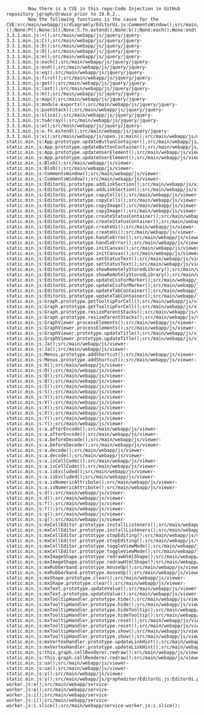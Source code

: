 
            Now there is a CVE in this repo:Code Injection in GitHub repository jgraph/drawio prior to 19.0.2..
            Now the following functions is the cause for the CVE:src/main/webapp/js/diagramly/EditorUi.js:CommentsWindow();src/main/webapp/js/diagramly/EditorUi.js:CommentsWindow();src/main/webapp/js/diagramly/EditorUi.js:EditorUi.prototype.addLinkSection();src/main/webapp/js/diagramly/EditorUi.js:EditorUi.prototype.addLinkSection();src/main/webapp/js/diagramly/EditorUi.js:EditorUi.prototype.copyCells();src/main/webapp/js/diagramly/EditorUi.js:EditorUi.prototype.copyCells();src/main/webapp/js/diagramly/EditorUi.js:EditorUi.prototype.handleError();src/main/webapp/js/diagramly/EditorUi.js:EditorUi.prototype.handleError();src/main/webapp/js/diagramly/EditorUi.js:EditorUi.prototype.showRemotelyStoredLibrary();src/main/webapp/js/diagramly/EditorUi.js:EditorUi.prototype.showRemotelyStoredLibrary();src/main/webapp/js/diagramly/EditorUi.js:addComment();src/main/webapp/js/diagramly/EditorUi.js:addComment();src/main/webapp/js/diagramly/EditorUi.js:doToggle();src/main/webapp/js/diagramly/EditorUi.js:doToggle();src/main/webapp/js/diagramly/EditorUi.js:editComment();src/main/webapp/js/diagramly/EditorUi.js:editComment();src/main/webapp/js/diagramly/EditorUi.js:fillUsersSelect();src/main/webapp/js/diagramly/EditorUi.js:fillUsersSelect();src/main/webapp/js/diagramly/EditorUi.js:toggleResolve();src/main/webapp/js/diagramly/EditorUi.js:toggleResolve();src/main/webapp/js/diagramly/EditorUi.js:updateLinkColor();src/main/webapp/js/diagramly/EditorUi.js:updateLinkColor();src/main/webapp/js/diagramly/EditorUi.js:writeCommentDate();src/main/webapp/js/diagramly/EditorUi.js:writeCommentDate();src/main/webapp/js/onedrive/mxODPicker.js:renderBreadcrumb();src/main/webapp/js/onedrive/mxODPicker.js:renderBreadcrumb();src/main/webapp/js/onedrive/mxODPicker.js:renderFile();src/main/webapp/js/onedrive/mxODPicker.js:renderFile();src/main/webapp/js/onedrive/mxODPicker.js:showRenderMsg();src/main/webapp/js/onedrive/mxODPicker.js:showRenderMsg();src/main/webapp/js/diagramly/App.js:App.prototype.descriptorChanged();src/main/webapp/js/diagramly/App.js:App.prototype.descriptorChanged();src/main/webapp/js/diagramly/App.js:App.prototype.updateUserElement();src/main/webapp/js/diagramly/App.js:App.prototype.updateUserElement();src/main/webapp/js/grapheditor/Format.js:BaseFormatPanel.prototype.createColorOption();src/main/webapp/js/grapheditor/Format.js:BaseFormatPanel.prototype.createColorOption();src/main/webapp/js/grapheditor/Format.js:Format.prototype.clear();src/main/webapp/js/grapheditor/Format.js:Format.prototype.clear();src/main/webapp/js/grapheditor/Format.js:StyleFormatPanel.prototype.addEffects();src/main/webapp/js/grapheditor/Format.js:StyleFormatPanel.prototype.addEffects();src/main/webapp/js/grapheditor/Format.js:apply();src/main/webapp/js/grapheditor/Format.js:apply();src/main/webapp/plugins/tags.js:HiddenTagsWindow();src/main/webapp/plugins/tags.js:HiddenTagsWindow();src/main/webapp/plugins/tags.js:updateSelectedTags();src/main/webapp/plugins/tags.js:updateSelectedTags();src/main/webapp/js/diagramly/sidebar/Sidebar.js:Sidebar.prototype.initPalettes();src/main/webapp/js/diagramly/sidebar/Sidebar.js:Sidebar.prototype.initPalettes();src/main/webapp/js/diagramly/Minimal.js:App.prototype.updateButtonContainer();src/main/webapp/js/diagramly/Minimal.js:App.prototype.updateButtonContainer();src/main/webapp/js/diagramly/Minimal.js:App.prototype.updateUserElement();src/main/webapp/js/diagramly/Minimal.js:App.prototype.updateUserElement();src/main/webapp/js/diagramly/Minimal.js:addMenu();src/main/webapp/js/diagramly/Minimal.js:addMenu();src/main/webapp/js/diagramly/Minimal.js:updatePageName();src/main/webapp/js/diagramly/Minimal.js:updatePageName();None:+();None:P();None:S();None:S.fn.extend();None:b();None:each();None:end();None:eq();None:even();None:first();None:g();None:get();None:j();None:last();None:m();None:map();None:module.exports();None:odd();None:p();None:pushStack();None:slice();None:toArray();None:w();None:x();src/main/webapp/plugins/props.js:cellClicked();src/main/webapp/plugins/props.js:cellClicked();src/main/webapp/js/grapheditor/Sidebar.js:Sidebar.prototype.createTooltip();src/main/webapp/js/grapheditor/Sidebar.js:Sidebar.prototype.createTooltip();src/main/webapp/js/grapheditor/Sidebar.js:Sidebar.prototype.refresh();src/main/webapp/js/grapheditor/Sidebar.js:Sidebar.prototype.refresh();src/main/webapp/js/integrate.min.js:A();src/main/webapp/js/integrate.min.js:A();src/main/webapp/js/integrate.min.js:A();src/main/webapp/js/integrate.min.js:A();src/main/webapp/js/integrate.min.js:A();src/main/webapp/js/integrate.min.js:A();src/main/webapp/js/integrate.min.js:App.prototype.descriptorChanged();src/main/webapp/js/integrate.min.js:App.prototype.descriptorChanged();src/main/webapp/js/integrate.min.js:App.prototype.updateButtonContainer();src/main/webapp/js/integrate.min.js:App.prototype.updateButtonContainer();src/main/webapp/js/integrate.min.js:App.prototype.updateUserElement();src/main/webapp/js/integrate.min.js:App.prototype.updateUserElement();src/main/webapp/js/integrate.min.js:AspectDialog.prototype.createPageItem();src/main/webapp/js/integrate.min.js:AspectDialog.prototype.createPageItem();src/main/webapp/js/integrate.min.js:B();src/main/webapp/js/integrate.min.js:B();src/main/webapp/js/integrate.min.js:BaseFormatPanel.prototype.createColorOption();src/main/webapp/js/integrate.min.js:BaseFormatPanel.prototype.createColorOption();src/main/webapp/js/integrate.min.js:Blob();src/main/webapp/js/integrate.min.js:Blob();src/main/webapp/js/integrate.min.js:C();src/main/webapp/js/integrate.min.js:C();src/main/webapp/js/integrate.min.js:C();src/main/webapp/js/integrate.min.js:C();src/main/webapp/js/integrate.min.js:CommentsWindow();src/main/webapp/js/integrate.min.js:CommentsWindow();src/main/webapp/js/integrate.min.js:D();src/main/webapp/js/integrate.min.js:D();src/main/webapp/js/integrate.min.js:DraftDialog();src/main/webapp/js/integrate.min.js:DraftDialog();src/main/webapp/js/integrate.min.js:E();src/main/webapp/js/integrate.min.js:E();src/main/webapp/js/integrate.min.js:Editor.isDarkMode();src/main/webapp/js/integrate.min.js:Editor.isDarkMode();src/main/webapp/js/integrate.min.js:EditorUi.prototype.addLinkSection();src/main/webapp/js/integrate.min.js:EditorUi.prototype.addLinkSection();src/main/webapp/js/integrate.min.js:EditorUi.prototype.copyCells();src/main/webapp/js/integrate.min.js:EditorUi.prototype.copyCells();src/main/webapp/js/integrate.min.js:EditorUi.prototype.copyImage();src/main/webapp/js/integrate.min.js:EditorUi.prototype.copyImage();src/main/webapp/js/integrate.min.js:EditorUi.prototype.createKeyHandler();src/main/webapp/js/integrate.min.js:EditorUi.prototype.createKeyHandler();src/main/webapp/js/integrate.min.js:EditorUi.prototype.createShapePicker();src/main/webapp/js/integrate.min.js:EditorUi.prototype.createShapePicker();src/main/webapp/js/integrate.min.js:EditorUi.prototype.createStatusContainer();src/main/webapp/js/integrate.min.js:EditorUi.prototype.createStatusContainer();src/main/webapp/js/integrate.min.js:EditorUi.prototype.createUi();src/main/webapp/js/integrate.min.js:EditorUi.prototype.createUi();src/main/webapp/js/integrate.min.js:EditorUi.prototype.handleError();src/main/webapp/js/integrate.min.js:EditorUi.prototype.handleError();src/main/webapp/js/integrate.min.js:EditorUi.prototype.initCanvas();src/main/webapp/js/integrate.min.js:EditorUi.prototype.initCanvas();src/main/webapp/js/integrate.min.js:EditorUi.prototype.initSelectionState();src/main/webapp/js/integrate.min.js:EditorUi.prototype.initSelectionState();src/main/webapp/js/integrate.min.js:EditorUi.prototype.setStatusText();src/main/webapp/js/integrate.min.js:EditorUi.prototype.setStatusText();src/main/webapp/js/integrate.min.js:EditorUi.prototype.showRemotelyStoredLibrary();src/main/webapp/js/integrate.min.js:EditorUi.prototype.showRemotelyStoredLibrary();src/main/webapp/js/integrate.min.js:EditorUi.prototype.updateCssForMarker();src/main/webapp/js/integrate.min.js:EditorUi.prototype.updateCssForMarker();src/main/webapp/js/integrate.min.js:EditorUi.prototype.updateTabContainer();src/main/webapp/js/integrate.min.js:EditorUi.prototype.updateTabContainer();src/main/webapp/js/integrate.min.js:F();src/main/webapp/js/integrate.min.js:F();src/main/webapp/js/integrate.min.js:F();src/main/webapp/js/integrate.min.js:F();src/main/webapp/js/integrate.min.js:Fa();src/main/webapp/js/integrate.min.js:Fa();src/main/webapp/js/integrate.min.js:Format.prototype.clear();src/main/webapp/js/integrate.min.js:Format.prototype.clear();src/main/webapp/js/integrate.min.js:Format.prototype.init();src/main/webapp/js/integrate.min.js:Format.prototype.init();src/main/webapp/js/integrate.min.js:Format.prototype.refresh();src/main/webapp/js/integrate.min.js:Format.prototype.refresh();src/main/webapp/js/integrate.min.js:FreehandWindow();src/main/webapp/js/integrate.min.js:FreehandWindow();src/main/webapp/js/integrate.min.js:Graph.prototype.createTagsDialog();src/main/webapp/js/integrate.min.js:Graph.prototype.createTagsDialog();src/main/webapp/js/integrate.min.js:Graph.prototype.getTooltipForCell();src/main/webapp/js/integrate.min.js:Graph.prototype.getTooltipForCell();src/main/webapp/js/integrate.min.js:Graph.prototype.resizeParentStacks();src/main/webapp/js/integrate.min.js:Graph.prototype.resizeParentStacks();src/main/webapp/js/integrate.min.js:H();src/main/webapp/js/integrate.min.js:H();src/main/webapp/js/integrate.min.js:J();src/main/webapp/js/integrate.min.js:J();src/main/webapp/js/integrate.min.js:Menus.prototype.addInsertTableItem();src/main/webapp/js/integrate.min.js:Menus.prototype.addInsertTableItem();src/main/webapp/js/integrate.min.js:Menus.prototype.addShortcut();src/main/webapp/js/integrate.min.js:Menus.prototype.addShortcut();src/main/webapp/js/integrate.min.js:P();src/main/webapp/js/integrate.min.js:P();src/main/webapp/js/integrate.min.js:P();src/main/webapp/js/integrate.min.js:P();src/main/webapp/js/integrate.min.js:P();src/main/webapp/js/integrate.min.js:P();src/main/webapp/js/integrate.min.js:PluginsDialog();src/main/webapp/js/integrate.min.js:PluginsDialog();src/main/webapp/js/integrate.min.js:Q();src/main/webapp/js/integrate.min.js:Q();src/main/webapp/js/integrate.min.js:Q();src/main/webapp/js/integrate.min.js:Q();src/main/webapp/js/integrate.min.js:R();src/main/webapp/js/integrate.min.js:R();src/main/webapp/js/integrate.min.js:S();src/main/webapp/js/integrate.min.js:S();src/main/webapp/js/integrate.min.js:S();src/main/webapp/js/integrate.min.js:S();src/main/webapp/js/integrate.min.js:S.getModel();src/main/webapp/js/integrate.min.js:S.getModel();src/main/webapp/js/integrate.min.js:Sidebar.prototype.initPalettes();src/main/webapp/js/integrate.min.js:Sidebar.prototype.initPalettes();src/main/webapp/js/integrate.min.js:Sidebar.prototype.refresh();src/main/webapp/js/integrate.min.js:Sidebar.prototype.refresh();src/main/webapp/js/integrate.min.js:StyleFormatPanel.prototype.addEffects();src/main/webapp/js/integrate.min.js:StyleFormatPanel.prototype.addEffects();src/main/webapp/js/integrate.min.js:Toolbar.prototype.addDropDownArrow();src/main/webapp/js/integrate.min.js:Toolbar.prototype.addDropDownArrow();src/main/webapp/js/integrate.min.js:Toolbar.prototype.createTextToolbar();src/main/webapp/js/integrate.min.js:Toolbar.prototype.createTextToolbar();src/main/webapp/js/integrate.min.js:Toolbar.prototype.setFontName();src/main/webapp/js/integrate.min.js:Toolbar.prototype.setFontName();src/main/webapp/js/integrate.min.js:Toolbar.prototype.setFontSize();src/main/webapp/js/integrate.min.js:Toolbar.prototype.setFontSize();src/main/webapp/js/integrate.min.js:V();src/main/webapp/js/integrate.min.js:V();src/main/webapp/js/integrate.min.js:W();src/main/webapp/js/integrate.min.js:W();src/main/webapp/js/integrate.min.js:a.afterEncode();src/main/webapp/js/integrate.min.js:a.afterEncode();src/main/webapp/js/integrate.min.js:a.beforeDecode();src/main/webapp/js/integrate.min.js:a.beforeDecode();src/main/webapp/js/integrate.min.js:a.decode();src/main/webapp/js/integrate.min.js:a.decode();src/main/webapp/js/integrate.min.js:a.isCellCodec();src/main/webapp/js/integrate.min.js:a.isCellCodec();src/main/webapp/js/integrate.min.js:a.isExcluded();src/main/webapp/js/integrate.min.js:a.isExcluded();src/main/webapp/js/integrate.min.js:a.isNumericAttribute();src/main/webapp/js/integrate.min.js:a.isNumericAttribute();src/main/webapp/js/integrate.min.js:aa();src/main/webapp/js/integrate.min.js:aa();src/main/webapp/js/integrate.min.js:b();src/main/webapp/js/integrate.min.js:b();src/main/webapp/js/integrate.min.js:b.beforeDecode();src/main/webapp/js/integrate.min.js:b.beforeDecode();src/main/webapp/js/integrate.min.js:b.getResource();src/main/webapp/js/integrate.min.js:b.getResource();src/main/webapp/js/integrate.min.js:c();src/main/webapp/js/integrate.min.js:c();src/main/webapp/js/integrate.min.js:ca();src/main/webapp/js/integrate.min.js:ca();src/main/webapp/js/integrate.min.js:e();src/main/webapp/js/integrate.min.js:e();src/main/webapp/js/integrate.min.js:e();src/main/webapp/js/integrate.min.js:e();src/main/webapp/js/integrate.min.js:ea();src/main/webapp/js/integrate.min.js:ea();src/main/webapp/js/integrate.min.js:g();src/main/webapp/js/integrate.min.js:g();src/main/webapp/js/integrate.min.js:ha.getAttribute();src/main/webapp/js/integrate.min.js:ha.getAttribute();src/main/webapp/js/integrate.min.js:ha.getAttribute();src/main/webapp/js/integrate.min.js:ha.getAttribute();src/main/webapp/js/integrate.min.js:ja();src/main/webapp/js/integrate.min.js:ja();src/main/webapp/js/integrate.min.js:ma();src/main/webapp/js/integrate.min.js:ma();src/main/webapp/js/integrate.min.js:mxCellEditor.prototype.installListeners();src/main/webapp/js/integrate.min.js:mxCellEditor.prototype.installListeners();src/main/webapp/js/integrate.min.js:mxCellEditor.prototype.stopEditing();src/main/webapp/js/integrate.min.js:mxCellEditor.prototype.stopEditing();src/main/webapp/js/integrate.min.js:mxCellEditor.prototype.toggleViewMode();src/main/webapp/js/integrate.min.js:mxCellEditor.prototype.toggleViewMode();src/main/webapp/js/integrate.min.js:mxImageShape.prototype.redrawHtmlShape();src/main/webapp/js/integrate.min.js:mxImageShape.prototype.redrawHtmlShape();src/main/webapp/js/integrate.min.js:mxShape.prototype.clear();src/main/webapp/js/integrate.min.js:mxShape.prototype.clear();src/main/webapp/js/integrate.min.js:mxText.prototype.redraw();src/main/webapp/js/integrate.min.js:mxText.prototype.redraw();src/main/webapp/js/integrate.min.js:mxText.prototype.updateValue();src/main/webapp/js/integrate.min.js:mxText.prototype.updateValue();src/main/webapp/js/integrate.min.js:mxTooltipHandler.prototype.hide();src/main/webapp/js/integrate.min.js:mxTooltipHandler.prototype.hide();src/main/webapp/js/integrate.min.js:mxTooltipHandler.prototype.hideTooltip();src/main/webapp/js/integrate.min.js:mxTooltipHandler.prototype.hideTooltip();src/main/webapp/js/integrate.min.js:mxTooltipHandler.prototype.reset();src/main/webapp/js/integrate.min.js:mxTooltipHandler.prototype.reset();src/main/webapp/js/integrate.min.js:mxTooltipHandler.prototype.show();src/main/webapp/js/integrate.min.js:mxTooltipHandler.prototype.show();src/main/webapp/js/integrate.min.js:mxVertexHandler.prototype.updateLinkHint();src/main/webapp/js/integrate.min.js:mxVertexHandler.prototype.updateLinkHint();src/main/webapp/js/integrate.min.js:n();src/main/webapp/js/integrate.min.js:n();src/main/webapp/js/integrate.min.js:p();src/main/webapp/js/integrate.min.js:p();src/main/webapp/js/integrate.min.js:q();src/main/webapp/js/integrate.min.js:q();src/main/webapp/js/integrate.min.js:q();src/main/webapp/js/integrate.min.js:q();src/main/webapp/js/integrate.min.js:sa();src/main/webapp/js/integrate.min.js:sa();src/main/webapp/js/integrate.min.js:t();src/main/webapp/js/integrate.min.js:t();src/main/webapp/js/integrate.min.js:ta();src/main/webapp/js/integrate.min.js:ta();src/main/webapp/js/integrate.min.js:ta();src/main/webapp/js/integrate.min.js:ta();src/main/webapp/js/integrate.min.js:this.graph.cellRenderer.redraw();src/main/webapp/js/integrate.min.js:this.graph.cellRenderer.redraw();src/main/webapp/js/integrate.min.js:this.init();src/main/webapp/js/integrate.min.js:this.init();src/main/webapp/js/integrate.min.js:ya();src/main/webapp/js/integrate.min.js:ya();src/main/webapp/plugins/tickets.js:configure();src/main/webapp/plugins/tickets.js:configure();src/main/webapp/js/diagramly/Dialogs.js:AspectDialog.prototype.createPageItem();src/main/webapp/js/diagramly/Dialogs.js:AspectDialog.prototype.createPageItem();src/main/webapp/js/diagramly/Dialogs.js:DraftDialog();src/main/webapp/js/diagramly/Dialogs.js:DraftDialog();src/main/webapp/js/diagramly/Dialogs.js:Editor.isDarkMode();src/main/webapp/js/diagramly/Dialogs.js:Editor.isDarkMode();src/main/webapp/js/diagramly/Dialogs.js:FreehandWindow();src/main/webapp/js/diagramly/Dialogs.js:FreehandWindow();src/main/webapp/js/diagramly/Dialogs.js:PluginsDialog();src/main/webapp/js/diagramly/Dialogs.js:PluginsDialog();src/main/webapp/js/diagramly/Dialogs.js:addEntryHandler();src/main/webapp/js/diagramly/Dialogs.js:addEntryHandler();src/main/webapp/js/diagramly/Dialogs.js:callback2();src/main/webapp/js/diagramly/Dialogs.js:callback2();src/main/webapp/js/diagramly/Dialogs.js:doSearch();src/main/webapp/js/diagramly/Dialogs.js:doSearch();src/main/webapp/js/diagramly/Dialogs.js:editorUi.getResource();src/main/webapp/js/diagramly/Dialogs.js:editorUi.getResource();src/main/webapp/js/diagramly/Dialogs.js:fillDiagramsList();src/main/webapp/js/diagramly/Dialogs.js:fillDiagramsList();src/main/webapp/js/diagramly/Dialogs.js:filterTemplates();src/main/webapp/js/diagramly/Dialogs.js:filterTemplates();src/main/webapp/js/diagramly/Dialogs.js:getExtTemplates();src/main/webapp/js/diagramly/Dialogs.js:getExtTemplates();src/main/webapp/js/diagramly/Dialogs.js:getRecentDocs();src/main/webapp/js/diagramly/Dialogs.js:getRecentDocs();src/main/webapp/js/diagramly/Dialogs.js:initUi();src/main/webapp/js/diagramly/Dialogs.js:initUi();src/main/webapp/js/diagramly/Dialogs.js:itemClicked();src/main/webapp/js/diagramly/Dialogs.js:itemClicked();src/main/webapp/js/diagramly/Dialogs.js:node.getAttribute();src/main/webapp/js/diagramly/Dialogs.js:node.getAttribute();src/main/webapp/js/diagramly/Dialogs.js:refresh();src/main/webapp/js/diagramly/Dialogs.js:refresh();src/main/webapp/js/diagramly/Dialogs.js:search();src/main/webapp/js/diagramly/Dialogs.js:search();src/main/webapp/js/diagramly/Dialogs.js:startEditing();src/main/webapp/js/diagramly/Dialogs.js:startEditing();src/main/webapp/js/diagramly/Dialogs.js:this.init();src/main/webapp/js/diagramly/Dialogs.js:this.init();src/main/webapp/js/diagramly/Dialogs.js:updateGraph();src/main/webapp/js/diagramly/Dialogs.js:updateGraph();src/main/webapp/js/diagramly/Dialogs.js:updateLabel();src/main/webapp/js/diagramly/Dialogs.js:updateLabel();src/main/webapp/js/grapheditor/Toolbar.js:Toolbar.prototype.createTextToolbar();src/main/webapp/js/grapheditor/Toolbar.js:Toolbar.prototype.createTextToolbar();src/main/webapp/js/grapheditor/Toolbar.js:Toolbar.prototype.setFontName();src/main/webapp/js/grapheditor/Toolbar.js:Toolbar.prototype.setFontName();src/main/webapp/js/grapheditor/Toolbar.js:Toolbar.prototype.setFontSize();src/main/webapp/js/grapheditor/Toolbar.js:Toolbar.prototype.setFontSize();src/main/webapp/js/viewer.min.js:App.prototype.updateButtonContainer();src/main/webapp/js/viewer.min.js:App.prototype.updateButtonContainer();src/main/webapp/js/viewer.min.js:App.prototype.updateUserElement();src/main/webapp/js/viewer.min.js:App.prototype.updateUserElement();src/main/webapp/js/viewer.min.js:Blob();src/main/webapp/js/viewer.min.js:Blob();src/main/webapp/js/viewer.min.js:CommentsWindow();src/main/webapp/js/viewer.min.js:CommentsWindow();src/main/webapp/js/viewer.min.js:EditorUi.prototype.addLinkSection();src/main/webapp/js/viewer.min.js:EditorUi.prototype.addLinkSection();src/main/webapp/js/viewer.min.js:EditorUi.prototype.copyCells();src/main/webapp/js/viewer.min.js:EditorUi.prototype.copyCells();src/main/webapp/js/viewer.min.js:EditorUi.prototype.copyImage();src/main/webapp/js/viewer.min.js:EditorUi.prototype.copyImage();src/main/webapp/js/viewer.min.js:EditorUi.prototype.createStatusContainer();src/main/webapp/js/viewer.min.js:EditorUi.prototype.createStatusContainer();src/main/webapp/js/viewer.min.js:EditorUi.prototype.createUi();src/main/webapp/js/viewer.min.js:EditorUi.prototype.createUi();src/main/webapp/js/viewer.min.js:EditorUi.prototype.handleError();src/main/webapp/js/viewer.min.js:EditorUi.prototype.handleError();src/main/webapp/js/viewer.min.js:EditorUi.prototype.initCanvas();src/main/webapp/js/viewer.min.js:EditorUi.prototype.initCanvas();src/main/webapp/js/viewer.min.js:EditorUi.prototype.setStatusText();src/main/webapp/js/viewer.min.js:EditorUi.prototype.setStatusText();src/main/webapp/js/viewer.min.js:EditorUi.prototype.showRemotelyStoredLibrary();src/main/webapp/js/viewer.min.js:EditorUi.prototype.showRemotelyStoredLibrary();src/main/webapp/js/viewer.min.js:EditorUi.prototype.updateCssForMarker();src/main/webapp/js/viewer.min.js:EditorUi.prototype.updateCssForMarker();src/main/webapp/js/viewer.min.js:EditorUi.prototype.updateTabContainer();src/main/webapp/js/viewer.min.js:EditorUi.prototype.updateTabContainer();src/main/webapp/js/viewer.min.js:Graph.prototype.getTooltipForCell();src/main/webapp/js/viewer.min.js:Graph.prototype.getTooltipForCell();src/main/webapp/js/viewer.min.js:Graph.prototype.resizeParentStacks();src/main/webapp/js/viewer.min.js:Graph.prototype.resizeParentStacks();src/main/webapp/js/viewer.min.js:GraphViewer.processElements();src/main/webapp/js/viewer.min.js:GraphViewer.processElements();src/main/webapp/js/viewer.min.js:GraphViewer.prototype.updateTitle();src/main/webapp/js/viewer.min.js:GraphViewer.prototype.updateTitle();src/main/webapp/js/viewer.min.js:Ja();src/main/webapp/js/viewer.min.js:Ja();src/main/webapp/js/viewer.min.js:Menus.prototype.addShortcut();src/main/webapp/js/viewer.min.js:Menus.prototype.addShortcut();src/main/webapp/js/viewer.min.js:O();src/main/webapp/js/viewer.min.js:O();src/main/webapp/js/viewer.min.js:Q();src/main/webapp/js/viewer.min.js:Q();src/main/webapp/js/viewer.min.js:S();src/main/webapp/js/viewer.min.js:S();src/main/webapp/js/viewer.min.js:V();src/main/webapp/js/viewer.min.js:V();src/main/webapp/js/viewer.min.js:X();src/main/webapp/js/viewer.min.js:X();src/main/webapp/js/viewer.min.js:Y();src/main/webapp/js/viewer.min.js:Y();src/main/webapp/js/viewer.min.js:a.afterEncode();src/main/webapp/js/viewer.min.js:a.afterEncode();src/main/webapp/js/viewer.min.js:a.beforeDecode();src/main/webapp/js/viewer.min.js:a.beforeDecode();src/main/webapp/js/viewer.min.js:a.decode();src/main/webapp/js/viewer.min.js:a.decode();src/main/webapp/js/viewer.min.js:a.isCellCodec();src/main/webapp/js/viewer.min.js:a.isCellCodec();src/main/webapp/js/viewer.min.js:a.isExcluded();src/main/webapp/js/viewer.min.js:a.isExcluded();src/main/webapp/js/viewer.min.js:a.isNumericAttribute();src/main/webapp/js/viewer.min.js:a.isNumericAttribute();src/main/webapp/js/viewer.min.js:d();src/main/webapp/js/viewer.min.js:d();src/main/webapp/js/viewer.min.js:f();src/main/webapp/js/viewer.min.js:f();src/main/webapp/js/viewer.min.js:g();src/main/webapp/js/viewer.min.js:g();src/main/webapp/js/viewer.min.js:mxCellEditor.prototype.installListeners();src/main/webapp/js/viewer.min.js:mxCellEditor.prototype.installListeners();src/main/webapp/js/viewer.min.js:mxCellEditor.prototype.stopEditing();src/main/webapp/js/viewer.min.js:mxCellEditor.prototype.stopEditing();src/main/webapp/js/viewer.min.js:mxCellEditor.prototype.toggleViewMode();src/main/webapp/js/viewer.min.js:mxCellEditor.prototype.toggleViewMode();src/main/webapp/js/viewer.min.js:mxImageShape.prototype.redrawHtmlShape();src/main/webapp/js/viewer.min.js:mxImageShape.prototype.redrawHtmlShape();src/main/webapp/js/viewer.min.js:mxRubberband.prototype.mouseUp();src/main/webapp/js/viewer.min.js:mxRubberband.prototype.mouseUp();src/main/webapp/js/viewer.min.js:mxShape.prototype.clear();src/main/webapp/js/viewer.min.js:mxShape.prototype.clear();src/main/webapp/js/viewer.min.js:mxText.prototype.updateValue();src/main/webapp/js/viewer.min.js:mxText.prototype.updateValue();src/main/webapp/js/viewer.min.js:mxTooltipHandler.prototype.hide();src/main/webapp/js/viewer.min.js:mxTooltipHandler.prototype.hide();src/main/webapp/js/viewer.min.js:mxTooltipHandler.prototype.hideTooltip();src/main/webapp/js/viewer.min.js:mxTooltipHandler.prototype.hideTooltip();src/main/webapp/js/viewer.min.js:mxTooltipHandler.prototype.reset();src/main/webapp/js/viewer.min.js:mxTooltipHandler.prototype.reset();src/main/webapp/js/viewer.min.js:mxTooltipHandler.prototype.show();src/main/webapp/js/viewer.min.js:mxTooltipHandler.prototype.show();src/main/webapp/js/viewer.min.js:mxVertexHandler.prototype.updateLinkHint();src/main/webapp/js/viewer.min.js:mxVertexHandler.prototype.updateLinkHint();src/main/webapp/js/viewer.min.js:this.graph.cellRenderer.redraw();src/main/webapp/js/viewer.min.js:this.graph.cellRenderer.redraw();src/main/webapp/js/viewer.min.js:ua();src/main/webapp/js/viewer.min.js:ua();src/main/webapp/js/viewer.min.js:y();src/main/webapp/js/viewer.min.js:y();src/main/webapp/js/app.min.js:A();src/main/webapp/js/app.min.js:A();src/main/webapp/js/app.min.js:Aa();src/main/webapp/js/app.min.js:Aa();src/main/webapp/js/app.min.js:App.prototype.descriptorChanged();src/main/webapp/js/app.min.js:App.prototype.descriptorChanged();src/main/webapp/js/app.min.js:App.prototype.updateButtonContainer();src/main/webapp/js/app.min.js:App.prototype.updateButtonContainer();src/main/webapp/js/app.min.js:App.prototype.updateUserElement();src/main/webapp/js/app.min.js:App.prototype.updateUserElement();src/main/webapp/js/app.min.js:AspectDialog.prototype.createPageItem();src/main/webapp/js/app.min.js:AspectDialog.prototype.createPageItem();src/main/webapp/js/app.min.js:B();src/main/webapp/js/app.min.js:B();src/main/webapp/js/app.min.js:B();src/main/webapp/js/app.min.js:B();src/main/webapp/js/app.min.js:B();src/main/webapp/js/app.min.js:B();src/main/webapp/js/app.min.js:BaseFormatPanel.prototype.createColorOption();src/main/webapp/js/app.min.js:BaseFormatPanel.prototype.createColorOption();src/main/webapp/js/app.min.js:Blob();src/main/webapp/js/app.min.js:Blob();src/main/webapp/js/app.min.js:C();src/main/webapp/js/app.min.js:C();src/main/webapp/js/app.min.js:C();src/main/webapp/js/app.min.js:C();src/main/webapp/js/app.min.js:CommentsWindow();src/main/webapp/js/app.min.js:CommentsWindow();src/main/webapp/js/app.min.js:D();src/main/webapp/js/app.min.js:D();src/main/webapp/js/app.min.js:D();src/main/webapp/js/app.min.js:D();src/main/webapp/js/app.min.js:DraftDialog();src/main/webapp/js/app.min.js:DraftDialog();src/main/webapp/js/app.min.js:E();src/main/webapp/js/app.min.js:E();src/main/webapp/js/app.min.js:Editor.isDarkMode();src/main/webapp/js/app.min.js:Editor.isDarkMode();src/main/webapp/js/app.min.js:EditorUi.prototype.addLinkSection();src/main/webapp/js/app.min.js:EditorUi.prototype.addLinkSection();src/main/webapp/js/app.min.js:EditorUi.prototype.copyCells();src/main/webapp/js/app.min.js:EditorUi.prototype.copyCells();src/main/webapp/js/app.min.js:EditorUi.prototype.copyImage();src/main/webapp/js/app.min.js:EditorUi.prototype.copyImage();src/main/webapp/js/app.min.js:EditorUi.prototype.createKeyHandler();src/main/webapp/js/app.min.js:EditorUi.prototype.createKeyHandler();src/main/webapp/js/app.min.js:EditorUi.prototype.createShapePicker();src/main/webapp/js/app.min.js:EditorUi.prototype.createShapePicker();src/main/webapp/js/app.min.js:EditorUi.prototype.createStatusContainer();src/main/webapp/js/app.min.js:EditorUi.prototype.createStatusContainer();src/main/webapp/js/app.min.js:EditorUi.prototype.createUi();src/main/webapp/js/app.min.js:EditorUi.prototype.createUi();src/main/webapp/js/app.min.js:EditorUi.prototype.handleError();src/main/webapp/js/app.min.js:EditorUi.prototype.handleError();src/main/webapp/js/app.min.js:EditorUi.prototype.initCanvas();src/main/webapp/js/app.min.js:EditorUi.prototype.initCanvas();src/main/webapp/js/app.min.js:EditorUi.prototype.initSelectionState();src/main/webapp/js/app.min.js:EditorUi.prototype.initSelectionState();src/main/webapp/js/app.min.js:EditorUi.prototype.setStatusText();src/main/webapp/js/app.min.js:EditorUi.prototype.setStatusText();src/main/webapp/js/app.min.js:EditorUi.prototype.showRemotelyStoredLibrary();src/main/webapp/js/app.min.js:EditorUi.prototype.showRemotelyStoredLibrary();src/main/webapp/js/app.min.js:EditorUi.prototype.updateCssForMarker();src/main/webapp/js/app.min.js:EditorUi.prototype.updateCssForMarker();src/main/webapp/js/app.min.js:EditorUi.prototype.updateTabContainer();src/main/webapp/js/app.min.js:EditorUi.prototype.updateTabContainer();src/main/webapp/js/app.min.js:F();src/main/webapp/js/app.min.js:F();src/main/webapp/js/app.min.js:F();src/main/webapp/js/app.min.js:F();src/main/webapp/js/app.min.js:Format.prototype.clear();src/main/webapp/js/app.min.js:Format.prototype.clear();src/main/webapp/js/app.min.js:Format.prototype.init();src/main/webapp/js/app.min.js:Format.prototype.init();src/main/webapp/js/app.min.js:Format.prototype.refresh();src/main/webapp/js/app.min.js:Format.prototype.refresh();src/main/webapp/js/app.min.js:FreehandWindow();src/main/webapp/js/app.min.js:FreehandWindow();src/main/webapp/js/app.min.js:G();src/main/webapp/js/app.min.js:G();src/main/webapp/js/app.min.js:Graph.prototype.createTagsDialog();src/main/webapp/js/app.min.js:Graph.prototype.createTagsDialog();src/main/webapp/js/app.min.js:Graph.prototype.getTooltipForCell();src/main/webapp/js/app.min.js:Graph.prototype.getTooltipForCell();src/main/webapp/js/app.min.js:Graph.prototype.resizeParentStacks();src/main/webapp/js/app.min.js:Graph.prototype.resizeParentStacks();src/main/webapp/js/app.min.js:H();src/main/webapp/js/app.min.js:H();src/main/webapp/js/app.min.js:I();src/main/webapp/js/app.min.js:I();src/main/webapp/js/app.min.js:Ia();src/main/webapp/js/app.min.js:Ia();src/main/webapp/js/app.min.js:L();src/main/webapp/js/app.min.js:L();src/main/webapp/js/app.min.js:Menus.prototype.addInsertTableItem();src/main/webapp/js/app.min.js:Menus.prototype.addInsertTableItem();src/main/webapp/js/app.min.js:Menus.prototype.addShortcut();src/main/webapp/js/app.min.js:Menus.prototype.addShortcut();src/main/webapp/js/app.min.js:O();src/main/webapp/js/app.min.js:O();src/main/webapp/js/app.min.js:P();src/main/webapp/js/app.min.js:P();src/main/webapp/js/app.min.js:P();src/main/webapp/js/app.min.js:P();src/main/webapp/js/app.min.js:PluginsDialog();src/main/webapp/js/app.min.js:PluginsDialog();src/main/webapp/js/app.min.js:Q();src/main/webapp/js/app.min.js:Q();src/main/webapp/js/app.min.js:Q();src/main/webapp/js/app.min.js:Q();src/main/webapp/js/app.min.js:Q();src/main/webapp/js/app.min.js:Q();src/main/webapp/js/app.min.js:R();src/main/webapp/js/app.min.js:R();src/main/webapp/js/app.min.js:Sidebar.prototype.initPalettes();src/main/webapp/js/app.min.js:Sidebar.prototype.initPalettes();src/main/webapp/js/app.min.js:Sidebar.prototype.refresh();src/main/webapp/js/app.min.js:Sidebar.prototype.refresh();src/main/webapp/js/app.min.js:StyleFormatPanel.prototype.addEffects();src/main/webapp/js/app.min.js:StyleFormatPanel.prototype.addEffects();src/main/webapp/js/app.min.js:T();src/main/webapp/js/app.min.js:T();src/main/webapp/js/app.min.js:T();src/main/webapp/js/app.min.js:T();src/main/webapp/js/app.min.js:T.getModel();src/main/webapp/js/app.min.js:T.getModel();src/main/webapp/js/app.min.js:Toolbar.prototype.addDropDownArrow();src/main/webapp/js/app.min.js:Toolbar.prototype.addDropDownArrow();src/main/webapp/js/app.min.js:Toolbar.prototype.createTextToolbar();src/main/webapp/js/app.min.js:Toolbar.prototype.createTextToolbar();src/main/webapp/js/app.min.js:Toolbar.prototype.setFontName();src/main/webapp/js/app.min.js:Toolbar.prototype.setFontName();src/main/webapp/js/app.min.js:Toolbar.prototype.setFontSize();src/main/webapp/js/app.min.js:Toolbar.prototype.setFontSize();src/main/webapp/js/app.min.js:V();src/main/webapp/js/app.min.js:V();src/main/webapp/js/app.min.js:W();src/main/webapp/js/app.min.js:W();src/main/webapp/js/app.min.js:a.afterEncode();src/main/webapp/js/app.min.js:a.afterEncode();src/main/webapp/js/app.min.js:a.beforeDecode();src/main/webapp/js/app.min.js:a.beforeDecode();src/main/webapp/js/app.min.js:a.decode();src/main/webapp/js/app.min.js:a.decode();src/main/webapp/js/app.min.js:a.isCellCodec();src/main/webapp/js/app.min.js:a.isCellCodec();src/main/webapp/js/app.min.js:a.isExcluded();src/main/webapp/js/app.min.js:a.isExcluded();src/main/webapp/js/app.min.js:a.isNumericAttribute();src/main/webapp/js/app.min.js:a.isNumericAttribute();src/main/webapp/js/app.min.js:aa();src/main/webapp/js/app.min.js:aa();src/main/webapp/js/app.min.js:b();src/main/webapp/js/app.min.js:b();src/main/webapp/js/app.min.js:b.beforeDecode();src/main/webapp/js/app.min.js:b.beforeDecode();src/main/webapp/js/app.min.js:b.getResource();src/main/webapp/js/app.min.js:b.getResource();src/main/webapp/js/app.min.js:ca();src/main/webapp/js/app.min.js:ca();src/main/webapp/js/app.min.js:d();src/main/webapp/js/app.min.js:d();src/main/webapp/js/app.min.js:da();src/main/webapp/js/app.min.js:da();src/main/webapp/js/app.min.js:da();src/main/webapp/js/app.min.js:da();src/main/webapp/js/app.min.js:fa();src/main/webapp/js/app.min.js:fa();src/main/webapp/js/app.min.js:g();src/main/webapp/js/app.min.js:g();src/main/webapp/js/app.min.js:g();src/main/webapp/js/app.min.js:g();src/main/webapp/js/app.min.js:ia.getAttribute();src/main/webapp/js/app.min.js:ia.getAttribute();src/main/webapp/js/app.min.js:ia.getAttribute();src/main/webapp/js/app.min.js:ia.getAttribute();src/main/webapp/js/app.min.js:k();src/main/webapp/js/app.min.js:k();src/main/webapp/js/app.min.js:m();src/main/webapp/js/app.min.js:m();src/main/webapp/js/app.min.js:ma();src/main/webapp/js/app.min.js:ma();src/main/webapp/js/app.min.js:mxCellEditor.prototype.installListeners();src/main/webapp/js/app.min.js:mxCellEditor.prototype.installListeners();src/main/webapp/js/app.min.js:mxCellEditor.prototype.stopEditing();src/main/webapp/js/app.min.js:mxCellEditor.prototype.stopEditing();src/main/webapp/js/app.min.js:mxCellEditor.prototype.toggleViewMode();src/main/webapp/js/app.min.js:mxCellEditor.prototype.toggleViewMode();src/main/webapp/js/app.min.js:mxImageShape.prototype.redrawHtmlShape();src/main/webapp/js/app.min.js:mxImageShape.prototype.redrawHtmlShape();src/main/webapp/js/app.min.js:mxShape.prototype.clear();src/main/webapp/js/app.min.js:mxShape.prototype.clear();src/main/webapp/js/app.min.js:mxText.prototype.redraw();src/main/webapp/js/app.min.js:mxText.prototype.redraw();src/main/webapp/js/app.min.js:mxText.prototype.updateValue();src/main/webapp/js/app.min.js:mxText.prototype.updateValue();src/main/webapp/js/app.min.js:mxTooltipHandler.prototype.hide();src/main/webapp/js/app.min.js:mxTooltipHandler.prototype.hide();src/main/webapp/js/app.min.js:mxTooltipHandler.prototype.hideTooltip();src/main/webapp/js/app.min.js:mxTooltipHandler.prototype.hideTooltip();src/main/webapp/js/app.min.js:mxTooltipHandler.prototype.reset();src/main/webapp/js/app.min.js:mxTooltipHandler.prototype.reset();src/main/webapp/js/app.min.js:mxTooltipHandler.prototype.show();src/main/webapp/js/app.min.js:mxTooltipHandler.prototype.show();src/main/webapp/js/app.min.js:mxVertexHandler.prototype.updateLinkHint();src/main/webapp/js/app.min.js:mxVertexHandler.prototype.updateLinkHint();src/main/webapp/js/app.min.js:oa();src/main/webapp/js/app.min.js:oa();src/main/webapp/js/app.min.js:q();src/main/webapp/js/app.min.js:q();src/main/webapp/js/app.min.js:sa();src/main/webapp/js/app.min.js:sa();src/main/webapp/js/app.min.js:sa();src/main/webapp/js/app.min.js:sa();src/main/webapp/js/app.min.js:t();src/main/webapp/js/app.min.js:t();src/main/webapp/js/app.min.js:this.graph.cellRenderer.redraw();src/main/webapp/js/app.min.js:this.graph.cellRenderer.redraw();src/main/webapp/js/app.min.js:this.init();src/main/webapp/js/app.min.js:this.init();src/main/webapp/js/app.min.js:u();src/main/webapp/js/app.min.js:u();src/main/webapp/js/app.min.js:u();src/main/webapp/js/app.min.js:u();src/main/webapp/js/app.min.js:v();src/main/webapp/js/app.min.js:v();src/main/webapp/js/jquery/jquery-3.3.1.min.js:+();src/main/webapp/js/jquery/jquery-3.3.1.min.js:C();src/main/webapp/js/jquery/jquery-3.3.1.min.js:D();src/main/webapp/js/jquery/jquery-3.3.1.min.js:O();src/main/webapp/js/jquery/jquery-3.3.1.min.js:e();src/main/webapp/js/jquery/jquery-3.3.1.min.js:each();src/main/webapp/js/jquery/jquery-3.3.1.min.js:end();src/main/webapp/js/jquery/jquery-3.3.1.min.js:eq();src/main/webapp/js/jquery/jquery-3.3.1.min.js:first();src/main/webapp/js/jquery/jquery-3.3.1.min.js:get();src/main/webapp/js/jquery/jquery-3.3.1.min.js:last();src/main/webapp/js/jquery/jquery-3.3.1.min.js:m();src/main/webapp/js/jquery/jquery-3.3.1.min.js:map();src/main/webapp/js/jquery/jquery-3.3.1.min.js:module.exports();src/main/webapp/js/jquery/jquery-3.3.1.min.js:pushStack();src/main/webapp/js/jquery/jquery-3.3.1.min.js:slice();src/main/webapp/js/jquery/jquery-3.3.1.min.js:toArray();src/main/webapp/js/jquery/jquery-3.3.1.min.js:w();src/main/webapp/js/jquery/jquery-3.3.1.min.js:w.fn.extend();src/main/webapp/js/jquery/jquery-3.3.1.min.js:x();src/main/webapp/js/open.js:main();src/main/webapp/js/open.js:main();src/main/webapp/mxgraph/mxClient.js:a.afterEncode();src/main/webapp/mxgraph/mxClient.js:a.afterEncode();src/main/webapp/mxgraph/mxClient.js:a.beforeDecode();src/main/webapp/mxgraph/mxClient.js:a.beforeDecode();src/main/webapp/mxgraph/mxClient.js:a.decode();src/main/webapp/mxgraph/mxClient.js:a.decode();src/main/webapp/mxgraph/mxClient.js:a.isCellCodec();src/main/webapp/mxgraph/mxClient.js:a.isCellCodec();src/main/webapp/mxgraph/mxClient.js:a.isExcluded();src/main/webapp/mxgraph/mxClient.js:a.isExcluded();src/main/webapp/mxgraph/mxClient.js:a.isNumericAttribute();src/main/webapp/mxgraph/mxClient.js:a.isNumericAttribute();src/main/webapp/mxgraph/mxClient.js:clearSelection();src/main/webapp/mxgraph/mxClient.js:clearSelection();src/main/webapp/mxgraph/mxClient.js:createXmlDocument();src/main/webapp/mxgraph/mxClient.js:createXmlDocument();src/main/webapp/mxgraph/mxClient.js:forEach();src/main/webapp/mxgraph/mxClient.js:forEach();src/main/webapp/mxgraph/mxClient.js:getChildNodes();src/main/webapp/mxgraph/mxClient.js:getChildNodes();src/main/webapp/mxgraph/mxClient.js:importNode();src/main/webapp/mxgraph/mxClient.js:importNode();src/main/webapp/mxgraph/mxClient.js:importNodeImplementation();src/main/webapp/mxgraph/mxClient.js:importNodeImplementation();src/main/webapp/mxgraph/mxClient.js:isAncestorNode();src/main/webapp/mxgraph/mxClient.js:isAncestorNode();src/main/webapp/mxgraph/mxClient.js:isNode();src/main/webapp/mxgraph/mxClient.js:isNode();src/main/webapp/mxgraph/mxClient.js:mxCellEditor.prototype.installListeners();src/main/webapp/mxgraph/mxClient.js:mxCellEditor.prototype.installListeners();src/main/webapp/mxgraph/mxClient.js:mxCellEditor.prototype.stopEditing();src/main/webapp/mxgraph/mxClient.js:mxCellEditor.prototype.stopEditing();src/main/webapp/mxgraph/mxClient.js:mxEdgeSegmentHandler.prototype.connect();src/main/webapp/mxgraph/mxClient.js:mxEdgeSegmentHandler.prototype.connect();src/main/webapp/mxgraph/mxClient.js:mxImageShape.prototype.redrawHtmlShape();src/main/webapp/mxgraph/mxClient.js:mxImageShape.prototype.redrawHtmlShape();src/main/webapp/mxgraph/mxClient.js:mxShape.prototype.clear();src/main/webapp/mxgraph/mxClient.js:mxShape.prototype.clear();src/main/webapp/mxgraph/mxClient.js:mxText.prototype.updateValue();src/main/webapp/mxgraph/mxClient.js:mxText.prototype.updateValue();src/main/webapp/mxgraph/mxClient.js:mxTooltipHandler.prototype.hide();src/main/webapp/mxgraph/mxClient.js:mxTooltipHandler.prototype.hide();src/main/webapp/mxgraph/mxClient.js:mxTooltipHandler.prototype.hideTooltip();src/main/webapp/mxgraph/mxClient.js:mxTooltipHandler.prototype.hideTooltip();src/main/webapp/mxgraph/mxClient.js:mxTooltipHandler.prototype.reset();src/main/webapp/mxgraph/mxClient.js:mxTooltipHandler.prototype.reset();src/main/webapp/mxgraph/mxClient.js:mxTooltipHandler.prototype.show();src/main/webapp/mxgraph/mxClient.js:mxTooltipHandler.prototype.show();src/main/webapp/mxgraph/mxClient.js:parseXml();src/main/webapp/mxgraph/mxClient.js:parseXml();src/main/webapp/mxgraph/mxClient.js:remove();src/main/webapp/mxgraph/mxClient.js:remove();src/main/webapp/mxgraph/mxClient.js:this.graph.cellRenderer.redraw();src/main/webapp/mxgraph/mxClient.js:this.graph.cellRenderer.redraw();src/main/webapp/js/diagramly/Editor.js:Graph.prototype.createTagsDialog();src/main/webapp/js/diagramly/Editor.js:Graph.prototype.createTagsDialog();src/main/webapp/js/diagramly/Editor.js:refreshTags();src/main/webapp/js/diagramly/Editor.js:refreshTags();src/main/webapp/js/diagramly/Pages.js:EditorUi.prototype.updateTabContainer();src/main/webapp/js/diagramly/Pages.js:EditorUi.prototype.updateTabContainer();src/main/webapp/js/grapheditor/Graph.js:Graph.prototype.getTooltipForCell();src/main/webapp/js/grapheditor/Graph.js:Graph.prototype.getTooltipForCell();src/main/webapp/js/grapheditor/Graph.js:mxCellEditor.prototype.toggleViewMode();src/main/webapp/js/grapheditor/Graph.js:mxCellEditor.prototype.toggleViewMode();src/main/webapp/js/grapheditor/Graph.js:mxRubberband.prototype.mouseUp();src/main/webapp/js/grapheditor/Graph.js:mxRubberband.prototype.mouseUp();src/main/webapp/js/grapheditor/Graph.js:mxVertexHandler.prototype.updateLinkHint();src/main/webapp/js/grapheditor/Graph.js:mxVertexHandler.prototype.updateLinkHint();src/main/webapp/js/diagramly/GraphViewer.js:GraphViewer.processElements();src/main/webapp/js/diagramly/GraphViewer.js:GraphViewer.processElements();src/main/webapp/js/diagramly/GraphViewer.js:GraphViewer.prototype.updateTitle();src/main/webapp/js/diagramly/GraphViewer.js:GraphViewer.prototype.updateTitle();src/main/webapp/js/viewer-static.min.js:App.prototype.updateButtonContainer();src/main/webapp/js/viewer-static.min.js:App.prototype.updateButtonContainer();src/main/webapp/js/viewer-static.min.js:App.prototype.updateUserElement();src/main/webapp/js/viewer-static.min.js:App.prototype.updateUserElement();src/main/webapp/js/viewer-static.min.js:Blob();src/main/webapp/js/viewer-static.min.js:Blob();src/main/webapp/js/viewer-static.min.js:CommentsWindow();src/main/webapp/js/viewer-static.min.js:CommentsWindow();src/main/webapp/js/viewer-static.min.js:EditorUi.prototype.addLinkSection();src/main/webapp/js/viewer-static.min.js:EditorUi.prototype.addLinkSection();src/main/webapp/js/viewer-static.min.js:EditorUi.prototype.copyCells();src/main/webapp/js/viewer-static.min.js:EditorUi.prototype.copyCells();src/main/webapp/js/viewer-static.min.js:EditorUi.prototype.copyImage();src/main/webapp/js/viewer-static.min.js:EditorUi.prototype.copyImage();src/main/webapp/js/viewer-static.min.js:EditorUi.prototype.createStatusContainer();src/main/webapp/js/viewer-static.min.js:EditorUi.prototype.createStatusContainer();src/main/webapp/js/viewer-static.min.js:EditorUi.prototype.createUi();src/main/webapp/js/viewer-static.min.js:EditorUi.prototype.createUi();src/main/webapp/js/viewer-static.min.js:EditorUi.prototype.handleError();src/main/webapp/js/viewer-static.min.js:EditorUi.prototype.handleError();src/main/webapp/js/viewer-static.min.js:EditorUi.prototype.initCanvas();src/main/webapp/js/viewer-static.min.js:EditorUi.prototype.initCanvas();src/main/webapp/js/viewer-static.min.js:EditorUi.prototype.setStatusText();src/main/webapp/js/viewer-static.min.js:EditorUi.prototype.setStatusText();src/main/webapp/js/viewer-static.min.js:EditorUi.prototype.showRemotelyStoredLibrary();src/main/webapp/js/viewer-static.min.js:EditorUi.prototype.showRemotelyStoredLibrary();src/main/webapp/js/viewer-static.min.js:EditorUi.prototype.updateCssForMarker();src/main/webapp/js/viewer-static.min.js:EditorUi.prototype.updateCssForMarker();src/main/webapp/js/viewer-static.min.js:EditorUi.prototype.updateTabContainer();src/main/webapp/js/viewer-static.min.js:EditorUi.prototype.updateTabContainer();src/main/webapp/js/viewer-static.min.js:Graph.prototype.getTooltipForCell();src/main/webapp/js/viewer-static.min.js:Graph.prototype.getTooltipForCell();src/main/webapp/js/viewer-static.min.js:Graph.prototype.resizeParentStacks();src/main/webapp/js/viewer-static.min.js:Graph.prototype.resizeParentStacks();src/main/webapp/js/viewer-static.min.js:GraphViewer.processElements();src/main/webapp/js/viewer-static.min.js:GraphViewer.processElements();src/main/webapp/js/viewer-static.min.js:GraphViewer.prototype.updateTitle();src/main/webapp/js/viewer-static.min.js:GraphViewer.prototype.updateTitle();src/main/webapp/js/viewer-static.min.js:Ja();src/main/webapp/js/viewer-static.min.js:Ja();src/main/webapp/js/viewer-static.min.js:Menus.prototype.addShortcut();src/main/webapp/js/viewer-static.min.js:Menus.prototype.addShortcut();src/main/webapp/js/viewer-static.min.js:O();src/main/webapp/js/viewer-static.min.js:O();src/main/webapp/js/viewer-static.min.js:Q();src/main/webapp/js/viewer-static.min.js:Q();src/main/webapp/js/viewer-static.min.js:S();src/main/webapp/js/viewer-static.min.js:S();src/main/webapp/js/viewer-static.min.js:V();src/main/webapp/js/viewer-static.min.js:V();src/main/webapp/js/viewer-static.min.js:X();src/main/webapp/js/viewer-static.min.js:X();src/main/webapp/js/viewer-static.min.js:Y();src/main/webapp/js/viewer-static.min.js:Y();src/main/webapp/js/viewer-static.min.js:a.afterEncode();src/main/webapp/js/viewer-static.min.js:a.afterEncode();src/main/webapp/js/viewer-static.min.js:a.beforeDecode();src/main/webapp/js/viewer-static.min.js:a.beforeDecode();src/main/webapp/js/viewer-static.min.js:a.decode();src/main/webapp/js/viewer-static.min.js:a.decode();src/main/webapp/js/viewer-static.min.js:a.isCellCodec();src/main/webapp/js/viewer-static.min.js:a.isCellCodec();src/main/webapp/js/viewer-static.min.js:a.isExcluded();src/main/webapp/js/viewer-static.min.js:a.isExcluded();src/main/webapp/js/viewer-static.min.js:a.isNumericAttribute();src/main/webapp/js/viewer-static.min.js:a.isNumericAttribute();src/main/webapp/js/viewer-static.min.js:d();src/main/webapp/js/viewer-static.min.js:d();src/main/webapp/js/viewer-static.min.js:f();src/main/webapp/js/viewer-static.min.js:f();src/main/webapp/js/viewer-static.min.js:g();src/main/webapp/js/viewer-static.min.js:g();src/main/webapp/js/viewer-static.min.js:mxCellEditor.prototype.installListeners();src/main/webapp/js/viewer-static.min.js:mxCellEditor.prototype.installListeners();src/main/webapp/js/viewer-static.min.js:mxCellEditor.prototype.stopEditing();src/main/webapp/js/viewer-static.min.js:mxCellEditor.prototype.stopEditing();src/main/webapp/js/viewer-static.min.js:mxCellEditor.prototype.toggleViewMode();src/main/webapp/js/viewer-static.min.js:mxCellEditor.prototype.toggleViewMode();src/main/webapp/js/viewer-static.min.js:mxImageShape.prototype.redrawHtmlShape();src/main/webapp/js/viewer-static.min.js:mxImageShape.prototype.redrawHtmlShape();src/main/webapp/js/viewer-static.min.js:mxRubberband.prototype.mouseUp();src/main/webapp/js/viewer-static.min.js:mxRubberband.prototype.mouseUp();src/main/webapp/js/viewer-static.min.js:mxShape.prototype.clear();src/main/webapp/js/viewer-static.min.js:mxShape.prototype.clear();src/main/webapp/js/viewer-static.min.js:mxText.prototype.updateValue();src/main/webapp/js/viewer-static.min.js:mxText.prototype.updateValue();src/main/webapp/js/viewer-static.min.js:mxTooltipHandler.prototype.hide();src/main/webapp/js/viewer-static.min.js:mxTooltipHandler.prototype.hide();src/main/webapp/js/viewer-static.min.js:mxTooltipHandler.prototype.hideTooltip();src/main/webapp/js/viewer-static.min.js:mxTooltipHandler.prototype.hideTooltip();src/main/webapp/js/viewer-static.min.js:mxTooltipHandler.prototype.reset();src/main/webapp/js/viewer-static.min.js:mxTooltipHandler.prototype.reset();src/main/webapp/js/viewer-static.min.js:mxTooltipHandler.prototype.show();src/main/webapp/js/viewer-static.min.js:mxTooltipHandler.prototype.show();src/main/webapp/js/viewer-static.min.js:mxVertexHandler.prototype.updateLinkHint();src/main/webapp/js/viewer-static.min.js:mxVertexHandler.prototype.updateLinkHint();src/main/webapp/js/viewer-static.min.js:this.graph.cellRenderer.redraw();src/main/webapp/js/viewer-static.min.js:this.graph.cellRenderer.redraw();src/main/webapp/js/viewer-static.min.js:ua();src/main/webapp/js/viewer-static.min.js:ua();src/main/webapp/js/viewer-static.min.js:y();src/main/webapp/js/viewer-static.min.js:y();src/main/webapp/js/grapheditor/EditorUi.js:EditorUi.prototype.initCanvas();src/main/webapp/js/grapheditor/EditorUi.js:EditorUi.prototype.initCanvas();src/main/webapp/js/grapheditor/EditorUi.js:EditorUi.prototype.setStatusText();src/main/webapp/js/grapheditor/EditorUi.js:EditorUi.prototype.setStatusText();src/main/webapp/js/grapheditor/EditorUi.js:EditorUi.prototype.updateCssForMarker();src/main/webapp/js/grapheditor/EditorUi.js:EditorUi.prototype.updateCssForMarker();src/main/webapp/js/diagramly/Embed.js:initGraph();src/main/webapp/js/diagramly/Embed.js:initGraph();src/main/webapp/js/grapheditor/Menus.js:Menus.prototype.addInsertTableItem();src/main/webapp/js/grapheditor/Menus.js:Menus.prototype.addInsertTableItem();src/main/webapp/service-worker.js:e();src/main/webapp/service-worker.js:e();src/main/webapp/service-worker.js:i();src/main/webapp/service-worker.js:i();src/main/webapp/service-worker.js:i.slice();src/main/webapp/service-worker.js:i.slice();
            